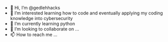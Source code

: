 - 👋 Hi, I’m @gedlehhacks
- 👀 I’m interested learning how to code and eventually applying my coding knowledge into cybersecurity
- 🌱 I’m currently learning python
- 💞️ I’m looking to collaborate on ...
- 📫 How to reach me ...

<!---
gedlehhacks/gedlehhacks is a ✨ special ✨ repository because its `README.md` (this file) appears on your GitHub profile.
You can click the Preview link to take a look at your changes.
--->
